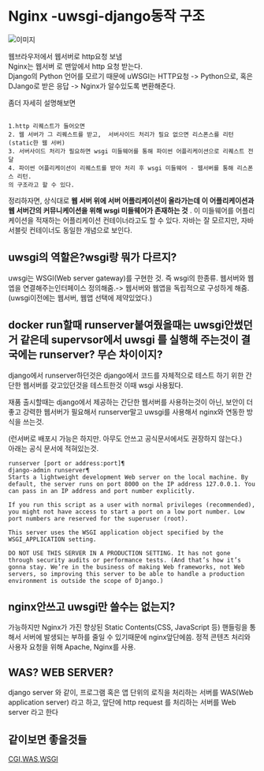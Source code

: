 # Nginx -uwsgi-django동작 구조     
![이미지](imgages/nginx_uwsgi.png)  

웹브라우저에서 웹서버로 http요청 보냄   
Nginx는 웹서버 로 맨앞에서 http 요청 받는다.   
Django의 Python 언어를 모르기 때문에 uWSGI는 HTTP요청 -> Python으로, 혹은 DJango로 받은 응답 -> Nginx가 알수있도록 변환해준다.       

좀더 자세히 설명해보면    
```

1.http 리퀘스트가 들어오면
2. 웹 서버가 그 리퀘스트를 받고,  서버사이드 처리가 필요 없으면 리스폰스를 리턴(static한 웹 서버)
3. 서버사이드 처리가 필요하면 wsgi 미들웨어를 통해 파이썬 어플리케이션으로 리퀘스트 전달
4. 파이썬 어플리케이션이 리퀘스트를 받아 처리 후 wsgi 미들웨어 - 웹서버를 통해 리스폰스 리턴.
의 구조라고 할 수 있다.  
```
정리하자면, 상식대로 **웹 서버 위에 서버 어플리케이션이 올라가는데 이 어플리케이션과 웹 서버간의 커뮤니케이션을 위해 wsgi 미들웨어가 존재하는 것** . 이 미들웨어를 어플리케이션을 적재하는 어플리케이션 컨테이너라고도 할 수 있다. 자바는 잘 모르지만, 자바 서블릿 컨테이너도 동일한 개념으로 보인다.



## uwsgi의 역할은?wsgi랑 뭐가 다르지?     
uwsgi는 WSGI(Web server gateway)를 구현한 것. 즉 wsgi의 한종류.  웹서버와 웹엡을 연결해주는인터페이스 정의해줌.-> 웹서버와 웹앱을 독립적으로 구성하게 해줌.(uwsgi이전에는 웹서버, 웹앱 선택에 제약있었다.)  


## docker run할때 runserver붙여줬을때는 uwsgi안썼던거 같은데 supervsor에서 uwsgi 를 실행해 주는것이 결국에는 runserver? 무슨 차이이지?   
django에서 runserver하던것은 django에서 코드를 자체적으로 테스트 하기 위한 간단한 웹서버를 갖고있던것을 테스트한것 이때 wsgi 사용됬다.   

재품 출시할때는 django에서 제공하는 간단한 웹서버를 사용하는것이 아닌, 보안이 더 좋고 강력한 웹서버가 필요해서 runserver말고 uwsgi를 사용해서 nginx와 연동한 방식을 쓰는것.      

(런서버로 배포시 가능은 하지만. 아무도 안쓰고 공식문서에서도 권장하지 않는다.)  
아래는 공식 문서에 적혀있는것.    
```
runserver [port or address:port]¶
django-admin runserver¶
Starts a lightweight development Web server on the local machine. By default, the server runs on port 8000 on the IP address 127.0.0.1. You can pass in an IP address and port number explicitly.

If you run this script as a user with normal privileges (recommended), you might not have access to start a port on a low port number. Low port numbers are reserved for the superuser (root).

This server uses the WSGI application object specified by the WSGI_APPLICATION setting.

DO NOT USE THIS SERVER IN A PRODUCTION SETTING. It has not gone through security audits or performance tests. (And that’s how it’s gonna stay. We’re in the business of making Web frameworks, not Web servers, so improving this server to be able to handle a production environment is outside the scope of Django.)
```


## nginx안쓰고 uwsgi만 쓸수는 없는지?   
가능하지만  Nginx가 가진 향상된 Static Contents(CSS, JavaScript 등) 핸들링을 통해서 서버에 발생되는 부하를 줄일 수 있기때문에 nginx앞단에씀.   정적 콘텐츠 처리와 사용자 요청을 위해 Apache, Nginx를 사용.    

## WAS? WEB SERVER? 
django server 와 같이, 프로그램 혹은 앱 단위의 로직을 처리하는 서버를 WAS(Web application server) 라고 하고, 앞단에 http request 를 처리하는 서버를 Web server 라고 한다

## 같이보면 좋을것들   
[CGI,WAS,WSGI](https://brownbears.tistory.com/350)

